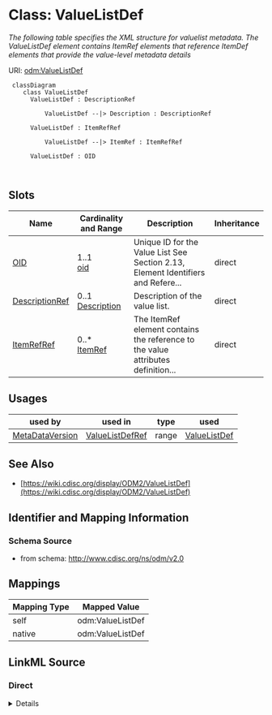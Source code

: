 # Class: ValueListDef


_The following table specifies the XML structure for valuelist metadata. The ValueListDef element contains ItemRef elements that reference ItemDef elements that provide the value-level metadata details_





URI: [odm:ValueListDef](http://www.cdisc.org/ns/odm/v2.0/ValueListDef)



```mermaid
 classDiagram
    class ValueListDef
      ValueListDef : DescriptionRef
        
          ValueListDef --|> Description : DescriptionRef
        
      ValueListDef : ItemRefRef
        
          ValueListDef --|> ItemRef : ItemRefRef
        
      ValueListDef : OID
        
      
```




<!-- no inheritance hierarchy -->


## Slots

| Name | Cardinality and Range | Description | Inheritance |
| ---  | --- | --- | --- |
| [OID](OID.md) | 1..1 <br/> [oid](oid.md) | Unique ID for the Value List See Section 2.13, Element Identifiers and Refere... | direct |
| [DescriptionRef](DescriptionRef.md) | 0..1 <br/> [Description](Description.md) | Description of the value list. | direct |
| [ItemRefRef](ItemRefRef.md) | 0..* <br/> [ItemRef](ItemRef.md) | The ItemRef element contains the reference to the value attributes definition... | direct |





## Usages

| used by | used in | type | used |
| ---  | --- | --- | --- |
| [MetaDataVersion](MetaDataVersion.md) | [ValueListDefRef](ValueListDefRef.md) | range | [ValueListDef](ValueListDef.md) |






## See Also

* [https://wiki.cdisc.org/display/ODM2/ValueListDef](https://wiki.cdisc.org/display/ODM2/ValueListDef)

## Identifier and Mapping Information







### Schema Source


* from schema: http://www.cdisc.org/ns/odm/v2.0





## Mappings

| Mapping Type | Mapped Value |
| ---  | ---  |
| self | odm:ValueListDef |
| native | odm:ValueListDef |





## LinkML Source

<!-- TODO: investigate https://stackoverflow.com/questions/37606292/how-to-create-tabbed-code-blocks-in-mkdocs-or-sphinx -->

### Direct

<details>
```yaml
name: ValueListDef
description: The following table specifies the XML structure for valuelist metadata.
  The ValueListDef element contains ItemRef elements that reference ItemDef elements
  that provide the value-level metadata details
from_schema: http://www.cdisc.org/ns/odm/v2.0
see_also:
- https://wiki.cdisc.org/display/ODM2/ValueListDef
slots:
- OID
- DescriptionRef
- ItemRefRef
slot_usage:
  OID:
    name: OID
    description: Unique ID for the Value List See Section 2.13, Element Identifiers
      and References , for OID considerations.
    comments:
    - 'Required

      range: oid'
    domain_of:
    - Study
    - MetaDataVersion
    - Standard
    - ValueListDef
    - WhereClauseDef
    - StudyEventGroupDef
    - StudyEventDef
    - ItemGroupDef
    - ItemDef
    - CodeList
    - MethodDef
    - ConditionDef
    - CommentDef
    - StudyIndication
    - StudyIntervention
    - StudyObjective
    - StudyEndPoint
    - StudyTargetPopulation
    - StudyEstimand
    - Arm
    - Epoch
    - StudyParameter
    - StudyTiming
    - TransitionTimingConstraint
    - AbsoluteTimingConstraint
    - RelativeTimingConstraint
    - DurationTimingConstraint
    - WorkflowDef
    - Transition
    - Branching
    - Criterion
    - User
    - Organization
    - Location
    - SignatureDef
    - Query
    range: oid
    required: true
  DescriptionRef:
    name: DescriptionRef
    description: Description of the value list.
    domain_of:
    - Study
    - MetaDataVersion
    - ValueListDef
    - StudyEventGroupRef
    - StudyEventGroupDef
    - StudyEventDef
    - ItemGroupDef
    - Origin
    - ItemDef
    - CodeList
    - CodeListItem
    - MethodDef
    - ConditionDef
    - CommentDef
    - Protocol
    - StudyStructure
    - TrialPhase
    - StudyIndication
    - StudyIntervention
    - StudyObjective
    - StudyEndPoint
    - StudyTargetPopulation
    - StudyEstimand
    - IntercurrentEvent
    - SummaryMeasure
    - Arm
    - Epoch
    - TransitionTimingConstraint
    - AbsoluteTimingConstraint
    - RelativeTimingConstraint
    - DurationTimingConstraint
    - WorkflowDef
    - Criterion
    - Organization
    - Location
    - ODMFileMetadata
    range: Description
    maximum_cardinality: 1
  ItemRefRef:
    name: ItemRefRef
    description: The ItemRef element contains the reference to the value attributes
      definitions.
    multivalued: true
    domain_of:
    - ValueListDef
    - ItemGroupDef
    range: ItemRef
    inlined: true
    inlined_as_list: true
class_uri: odm:ValueListDef

```
</details>

### Induced

<details>
```yaml
name: ValueListDef
description: The following table specifies the XML structure for valuelist metadata.
  The ValueListDef element contains ItemRef elements that reference ItemDef elements
  that provide the value-level metadata details
from_schema: http://www.cdisc.org/ns/odm/v2.0
see_also:
- https://wiki.cdisc.org/display/ODM2/ValueListDef
slot_usage:
  OID:
    name: OID
    description: Unique ID for the Value List See Section 2.13, Element Identifiers
      and References , for OID considerations.
    comments:
    - 'Required

      range: oid'
    domain_of:
    - Study
    - MetaDataVersion
    - Standard
    - ValueListDef
    - WhereClauseDef
    - StudyEventGroupDef
    - StudyEventDef
    - ItemGroupDef
    - ItemDef
    - CodeList
    - MethodDef
    - ConditionDef
    - CommentDef
    - StudyIndication
    - StudyIntervention
    - StudyObjective
    - StudyEndPoint
    - StudyTargetPopulation
    - StudyEstimand
    - Arm
    - Epoch
    - StudyParameter
    - StudyTiming
    - TransitionTimingConstraint
    - AbsoluteTimingConstraint
    - RelativeTimingConstraint
    - DurationTimingConstraint
    - WorkflowDef
    - Transition
    - Branching
    - Criterion
    - User
    - Organization
    - Location
    - SignatureDef
    - Query
    range: oid
    required: true
  DescriptionRef:
    name: DescriptionRef
    description: Description of the value list.
    domain_of:
    - Study
    - MetaDataVersion
    - ValueListDef
    - StudyEventGroupRef
    - StudyEventGroupDef
    - StudyEventDef
    - ItemGroupDef
    - Origin
    - ItemDef
    - CodeList
    - CodeListItem
    - MethodDef
    - ConditionDef
    - CommentDef
    - Protocol
    - StudyStructure
    - TrialPhase
    - StudyIndication
    - StudyIntervention
    - StudyObjective
    - StudyEndPoint
    - StudyTargetPopulation
    - StudyEstimand
    - IntercurrentEvent
    - SummaryMeasure
    - Arm
    - Epoch
    - TransitionTimingConstraint
    - AbsoluteTimingConstraint
    - RelativeTimingConstraint
    - DurationTimingConstraint
    - WorkflowDef
    - Criterion
    - Organization
    - Location
    - ODMFileMetadata
    range: Description
    maximum_cardinality: 1
  ItemRefRef:
    name: ItemRefRef
    description: The ItemRef element contains the reference to the value attributes
      definitions.
    multivalued: true
    domain_of:
    - ValueListDef
    - ItemGroupDef
    range: ItemRef
    inlined: true
    inlined_as_list: true
attributes:
  OID:
    name: OID
    description: Unique ID for the Value List See Section 2.13, Element Identifiers
      and References , for OID considerations.
    comments:
    - 'Required

      range: oid'
    from_schema: http://www.cdisc.org/ns/odm/v2.0
    rank: 1000
    identifier: true
    alias: OID
    owner: ValueListDef
    domain_of:
    - Study
    - MetaDataVersion
    - Standard
    - ValueListDef
    - WhereClauseDef
    - StudyEventGroupDef
    - StudyEventDef
    - ItemGroupDef
    - ItemDef
    - CodeList
    - MethodDef
    - ConditionDef
    - CommentDef
    - StudyIndication
    - StudyIntervention
    - StudyObjective
    - StudyEndPoint
    - StudyTargetPopulation
    - StudyEstimand
    - Arm
    - Epoch
    - StudyParameter
    - StudyTiming
    - TransitionTimingConstraint
    - AbsoluteTimingConstraint
    - RelativeTimingConstraint
    - DurationTimingConstraint
    - WorkflowDef
    - Transition
    - Branching
    - Criterion
    - User
    - Organization
    - Location
    - SignatureDef
    - Query
    range: oid
    required: true
  DescriptionRef:
    name: DescriptionRef
    description: Description of the value list.
    from_schema: http://www.cdisc.org/ns/odm/v2.0
    rank: 1000
    identifier: false
    alias: DescriptionRef
    owner: ValueListDef
    domain_of:
    - Study
    - MetaDataVersion
    - ValueListDef
    - StudyEventGroupRef
    - StudyEventGroupDef
    - StudyEventDef
    - ItemGroupDef
    - Origin
    - ItemDef
    - CodeList
    - CodeListItem
    - MethodDef
    - ConditionDef
    - CommentDef
    - Protocol
    - StudyStructure
    - TrialPhase
    - StudyIndication
    - StudyIntervention
    - StudyObjective
    - StudyEndPoint
    - StudyTargetPopulation
    - StudyEstimand
    - IntercurrentEvent
    - SummaryMeasure
    - Arm
    - Epoch
    - TransitionTimingConstraint
    - AbsoluteTimingConstraint
    - RelativeTimingConstraint
    - DurationTimingConstraint
    - WorkflowDef
    - Criterion
    - Organization
    - Location
    - ODMFileMetadata
    range: Description
    maximum_cardinality: 1
  ItemRefRef:
    name: ItemRefRef
    description: The ItemRef element contains the reference to the value attributes
      definitions.
    from_schema: http://www.cdisc.org/ns/odm/v2.0
    rank: 1000
    multivalued: true
    identifier: false
    alias: ItemRefRef
    owner: ValueListDef
    domain_of:
    - ValueListDef
    - ItemGroupDef
    range: ItemRef
    inlined: true
    inlined_as_list: true
class_uri: odm:ValueListDef

```
</details>